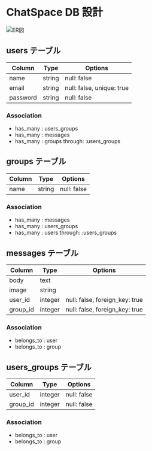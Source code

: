 # ChatSpace DB 設計

![ER図](https://user-images.githubusercontent.com/39142850/68107922-9f211c00-ff29-11e9-990a-65915a064fc9.png)

## users テーブル

| Column    | Type         | Options                   |
| --------- | ------------ | ------------------------- |
| name      | string       | null: false               |
| email     | string       | null: false, unique: true |
| password  | string       | null: false               |

### Association

- has_many : users_groups
- has_many : messages
- has_many : groups through: :users_groups

## groups テーブル

| Column     | Type         | Options     |
| ---------- | ------------ | ----------- |
| name       | string       | null: false |

### Association

- has_many : messages
- has_many : users_groups
- has_many : users through: :users_groups

## messages テーブル

| Column   | Type         | Options                        |
| -------- | ------------ | ------------------------------ |
| body     | text         |                                |
| image    | string       |                                |
| user_id  | integer      | null: false, foreign_key: true |
| group_id | integer      | null: false, foreign_key: true |

### Association

- belongs_to : user
- belongs_to : group

## users_groups テーブル

| Column   | Type    | Options     |
| -------- | ------- | ----------- |
| user_id  | integer | null: false |
| group_id | integer | null: false |

### Association

- belongs_to : user
- belongs_to : group
